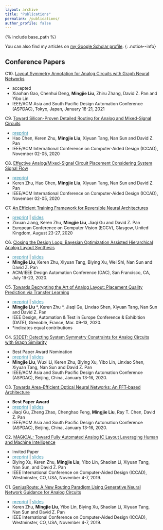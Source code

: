 ```yaml
---
layout: archive
title: "Publications"
permalink: /publications/
author_profile: false
---
```


{% include base_path %}

You can also find my articles on <a href="{{author.googlescholar}}">my Google Scholar profile</a>.
{: .notice--info}
            
            
Conference Papers
-------
C10. [Layout Symmetry Annotation for Analog Circuits with Graph Neural Networks](https://jayl940712.github.io/publications/) 
   * accepted
   * Xiaohan Gao, Chenhui Deng, **Mingjie Liu**, Zhiru Zhang, David Z. Pan and Yibo Lin
   * IEEE/ACM Asia and South Pacific Design Automation Conference (ASPDAC), Tokyo, Japan, January 18-21, 2021
   
C9. [Toward Silicon-Proven Detailed Routing for Analog and Mixed-Signal Circuits](https://jayl940712.github.io/publications/) 
   * <a href="/publications/papers/AR_ICCAD2021_Chen.pdf" style="color:#3793ae">preprint</a>
   * Hao Chen, Keren Zhu, **Mingjie Liu**, Xiyuan Tang, Nan Sun and David Z. Pan
   * IEEE/ACM International Conference on Computer-Aided Design (ICCAD), November 02-05, 2020

C8. [Effective Analog/Mixed-Signal Circuit Placement Considering System Signal Flow](https://jayl940712.github.io/publications/) 
   * <a href="/publications/papers/AP_ICCAD2021_Zhu.pdf" style="color:#3793ae">preprint</a>
   * Keren Zhu, Hao Chen, **Mingjie Liu**, Xiyuan Tang, Nan Sun and David Z. Pan
   * IEEE/ACM International Conference on Computer-Aided Design (ICCAD), November 02-05, 2020
   
C7. [An Efficient Training Framework for Reversible Neural Architectures](https://jayl940712.github.io/publications/) 
   * <a href="/publications/papers/ML_ECCV2020_Jiang.pdf" style="color:#3793ae">preprint</a> \| <a href="/publications/papers/ML_ECCV2020_Jiang.slides.pdf" style="color:#3793ae">slides</a>
   * Zixuan Jiang, Keren Zhu, **Mingjie Liu**, Jiaqi Gu and David Z. Pan
   * European Conference on Computer Vision (ECCV), Glasgow, United Kingdom, August 23-27, 2020

C6. [Closing the Design Loop: Bayesian Optimization Assisted Hierarchical Analog Layout Synthesis](https://jayl940712.github.io/publications/) 
   * <a href="/publications/papers/A_DAC2020_Liu.pdf" style="color:#3793ae">preprint</a> \| <a href="/publications/papers/A_DAC2020_Liu.slides.pdf" style="color:#3793ae">slides</a>
   * **Mingjie Liu**, Keren Zhu, Xiyuan Tang, Biying Xu, Wei Shi, Nan Sun and David Z. Pan
   * ACM/IEEE Design Automation Conference (DAC), San Francisco, CA, July 19-23, 2020.
   
C5. [Towards Decrypting the Art of Analog Layout: Placement Quality Prediction via Transfer Learning](https://ieeexplore.ieee.org/document/9116330) 
   * <a href="/publications/papers/A_DATE2020_LiuZhu.pdf" style="color:#3793ae">preprint</a> \| <a href="/publications/papers/A_DATE2020_LiuZhu.slides.pdf" style="color:#3793ae">slides</a>
   * **Mingjie Liu** \*, Keren Zhu \*, Jiaqi Gu, Linxiao Shen, Xiyuan Tang, Nan Sun and David Z. Pan
   * IEEE Design, Automation & Test in Europe Conference & Exhibition (DATE), Grenoble, France, Mar. 09-13, 2020.
   * \*indicates equal contributions

C4. [S3DET: Detecting System Symmetry Constraints for Analog Circuits with Graph Similarity](https://ieeexplore.ieee.org/document/9045109) 
   * Best Paper Award Nomination
   * <a href="/publications/papers/AC_ASPDAC2020_Liu.pdf" style="color:#3793ae">preprint</a> \| <a href="/publications/papers/AC_ASPDAC2020_Liu.slides.pdf" style="color:#3793ae">slides</a>
   * **Mingjie Liu**, Wuxi Li, Keren Zhu, Biying Xu, Yibo Lin, Linxiao Shen, Xiyuan Tang, Nan Sun and David Z. Pan
   * IEEE/ACM Asia and South Pacific Design Automation Conference (ASPDAC),  Beijing, China, January 13-16, 2020.
   
C3. [Towards Area-Efficient Optical Neural Networks: An FFT-based Architecture](https://ieeexplore.ieee.org/document/9045156) 
   * **Best Paper Award**
   * <a href="/publications/papers/O_ASPDAC2020_Gu.pdf" style="color:#3793ae">preprint</a> \| <a href="/publications/papers/O_ASPDAC2020_Gu.slides.pdf" style="color:#3793ae">slides</a>
   * Jiaqi Gu, Zheng Zhao, Chenghao Feng, **Mingjie Liu**, Ray T. Chen, David Z. Pan
   * IEEE/ACM Asia and South Pacific Design Automation Conference (ASPDAC),  Beijing, China, January 13-16, 2020.

C2. [MAGICAL: Toward Fully Automated Analog IC Layout Leveraging Human and Machine Intelligence](https://ieeexplore.ieee.org/document/8942060) 
   * Invited Paper
   * <a href="/publications/papers/A_ICCAD2019_Xu.pdf" style="color:#3793ae">preprint</a> \| <a href="/publications/papers/A_ICCAD2019_Xu.slides.pdf" style="color:#3793ae">slides</a>
   * Biying Xu, Keren Zhu, **Mingjie Liu**, Yibo Lin, Shaolan Li, Xiyuan Tang, Nan Sun, and David Z. Pan
   * IEEE International Conference on Computer-Aided Design (ICCAD),  Westminster, CO, USA, November 4-7, 2019.
   
C1. [GeniusRoute: A New Routing Paradigm Using Generative Neural Network Guidance for Analog Circuits](https://ieeexplore.ieee.org/document/8942164) 
   * <a href="/publications/papers/AR_ICCAD2019_zhu.pdf" style="color:#3793ae">preprint</a> \| <a href="/publications/papers/AR_ICCAD2019_Zhu.slides_v4.pdf" style="color:#3793ae">slides</a>
   * Keren Zhu, **Mingjie Liu**, Yibo Lin, Biying Xu, Shaolan Li, Xiyuan Tang, Nan Sun and David Z. Pan
   * IEEE International Conference on Computer-Aided Design (ICCAD),  Westminster, CO, USA, November 4-7, 2019.
